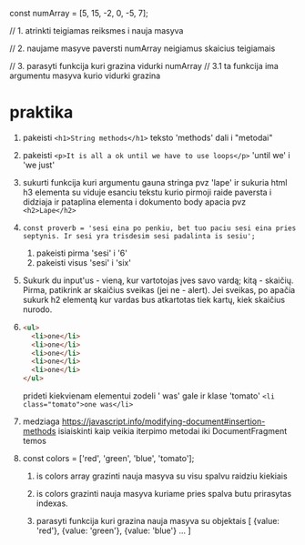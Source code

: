 const numArray = [5, 15, -2, 0, -5, 7];

// 1. atrinkti teigiamas reiksmes i nauja masyva

// 2. naujame masyve paversti numArray neigiamus skaicius teigiamais

// 3. parasyti funkcija kuri grazina vidurki numArray
// 3.1 ta funkcija ima argumentu masyva kurio vidurki grazina

# praktika

1. pakeisti `<h1>String methods</h1>` teksto 'methods' dali i "metodai"
2. pakeisti `<p>It is all a ok until we have to use loops</p>` 'until we' i 'we just'

3. sukurti funkcija kuri argumentu gauna stringa pvz 'lape' ir sukuria html h3 elementa su viduje esanciu tekstu kurio pirmoji raide paversta i didziaja ir pataplina elementa i dokumento body apacia pvz `<h2>Lape</h2>`

4. `const proverb =
'sesi eina po penkiu, bet tuo paciu sesi eina pries septynis. Ir sesi yra trisdesim sesi padalinta is sesiu';`

   1. pakeisti pirma 'sesi' i '6'
   2. pakeisti visus 'sesi' i 'six'

5. Sukurk du input'us - vieną, kur vartotojas įves savo vardą; kitą - skaičių. Pirma, patikrink ar skaičius sveikas (jei ne - alert). Jei sveikas, po apačia sukurk h2 elementą kur vardas bus atkartotas tiek kartų, kiek skaičius nurodo.

6. ```html
   <ul>
     <li>one</li>
     <li>one</li>
     <li>one</li>
     <li>one</li>
     <li>one</li>
   </ul>
   ```

   prideti kiekvienam elementui zodeli ' was' gale ir klase 'tomato' `<li class="tomato">one was</li>`

7. medziaga https://javascript.info/modifying-document#insertion-methods
   isiaiskinti kaip veikia iterpimo metodai iki DocumentFragment temos

8. const colors = ['red', 'green', 'blue', 'tomato'];

   1. is colors array grazinti nauja masyva su visu spalvu raidziu kiekiais

   2. is colors grazinti nauja masyva kuriame pries spalva butu prirasytas indexas.

   3. parasyti funkcija kuri grazina nauja masyva su objektais
      [
      {value: 'red'},
      {value: 'green'},
      {value: 'blue'}
      ...
      ]
